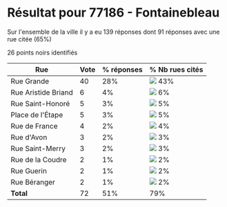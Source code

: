 # Résultat pour 77186 - Fontainebleau

Sur l'ensemble de la ville il y a eu 139 réponses dont 91 réponses avec une rue citée (65%)

26 points noirs identifiés

| Rue | Vote | % réponses | % Nb rues cités|
|-----|------|------------|----------------|
| Rue Grande | 40 | 28% | <img src="../../img/bar_43.gif" />&nbsp;43%|
| Rue Aristide Briand | 6 | 4% | <img src="../../img/bar_6.gif" />&nbsp;6%|
| Rue Saint-Honoré | 5 | 3% | <img src="../../img/bar_5.gif" />&nbsp;5%|
| Place de l'Étape | 5 | 3% | <img src="../../img/bar_5.gif" />&nbsp;5%|
| Rue de France | 4 | 2% | <img src="../../img/bar_4.gif" />&nbsp;4%|
| Rue d'Avon | 3 | 2% | <img src="../../img/bar_3.gif" />&nbsp;3%|
| Rue Saint-Merry | 3 | 2% | <img src="../../img/bar_3.gif" />&nbsp;3%|
| Rue de la Coudre | 2 | 1% | <img src="../../img/bar_2.gif" />&nbsp;2%|
| Rue Guerin | 2 | 1% | <img src="../../img/bar_2.gif" />&nbsp;2%|
| Rue Béranger | 2 | 1% | <img src="../../img/bar_2.gif" />&nbsp;2%|
| **Total** | 72 | 51% | 79%|
